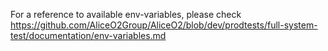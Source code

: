 For a reference to available env-variables, please check https://github.com/AliceO2Group/AliceO2/blob/dev/prodtests/full-system-test/documentation/env-variables.md
